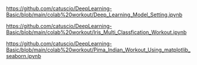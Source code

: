 https://github.com/catuscio/DeepLearning-Basic/blob/main/colab%20workout/Deep_Learning_Model_Setting.ipynb

https://github.com/catuscio/DeepLearning-Basic/blob/main/colab%20workout/Iris_Multi_Classfication_Workout.ipynb

https://github.com/catuscio/DeepLearning-Basic/blob/main/colab%20workout/Pima_Indian_Workout_Using_matplotlib_seaborn.ipynb
